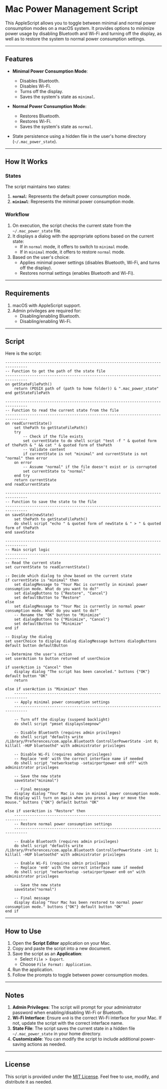 # Mac Power Management Script

This AppleScript allows you to toggle between minimal and normal power consumption modes on a macOS system. It provides options to minimize power usage by disabling Bluetooth and Wi-Fi and turning off the display, as well as to restore the system to normal power consumption settings.

---

## Features

- **Minimal Power Consumption Mode**:
  - Disables Bluetooth.
  - Disables Wi-Fi.
  - Turns off the display.
  - Saves the system's state as `minimal`.

- **Normal Power Consumption Mode**:
  - Restores Bluetooth.
  - Restores Wi-Fi.
  - Saves the system's state as `normal`.

- State persistence using a hidden file in the user's home directory (`~/.mac_power_state`).

---

## How It Works

### States
The script maintains two states:
1. **`normal`**: Represents the default power consumption mode.
2. **`minimal`**: Represents the minimal power consumption mode.

### Workflow
1. On execution, the script checks the current state from the `~/.mac_power_state` file.
2. It displays a dialog with the appropriate options based on the current state:
   - If in `normal` mode, it offers to switch to `minimal` mode.
   - If in `minimal` mode, it offers to restore `normal` mode.
3. Based on the user's choice:
   - Applies minimal power settings (disables Bluetooth, Wi-Fi, and turns off the display).
   - Restores normal settings (enables Bluetooth and Wi-Fi).

---

## Requirements

1. macOS with AppleScript support.
2. Admin privileges are required for:
   - Disabling/enabling Bluetooth.
   - Disabling/enabling Wi-Fi.

---

## Script

Here is the script:

```applescript
--------------------------------------------------------------------------------
-- Function to get the path of the state file
--------------------------------------------------------------------------------
on getStateFilePath()
	return (POSIX path of (path to home folder)) & ".mac_power_state"
end getStateFilePath

--------------------------------------------------------------------------------
-- Function to read the current state from the file
--------------------------------------------------------------------------------
on readCurrentState()
	set thePath to getStateFilePath()
	try
		-- Check if the file exists
		set currentState to do shell script "test -f " & quoted form of thePath & " && cat " & quoted form of thePath
		-- Validate content
		if currentState is not "minimal" and currentState is not "normal" then error
	on error
		-- Assume "normal" if the file doesn't exist or is corrupted
		set currentState to "normal"
	end try
	return currentState
end readCurrentState

--------------------------------------------------------------------------------
-- Function to save the state to the file
--------------------------------------------------------------------------------
on saveState(newState)
	set thePath to getStateFilePath()
	do shell script "echo " & quoted form of newState & " > " & quoted form of thePath
end saveState

--------------------------------------------------------------------------------
-- Main script logic
--------------------------------------------------------------------------------
-- Read the current state
set currentState to readCurrentState()

-- Decide which dialog to show based on the current state
if currentState is "minimal" then
	set dialogMessage to "Your Mac is currently in minimal power consumption mode. What do you want to do?"
	set dialogButtons to {"Restore", "Cancel"}
	set defaultButton to "Restore"
else
	set dialogMessage to "Your Mac is currently in normal power consumption mode. What do you want to do?"
	-- Rename the "OK" button to "Minimize"
	set dialogButtons to {"Minimize", "Cancel"}
	set defaultButton to "Minimize"
end if

-- Display the dialog
set userChoice to display dialog dialogMessage buttons dialogButtons default button defaultButton

-- Determine the user's action
set userAction to button returned of userChoice

if userAction is "Cancel" then
	display dialog "The script has been canceled." buttons {"OK"} default button "OK"
	return
	
else if userAction is "Minimize" then
	----------------------------------------------------------------------------
	-- Apply minimal power consumption settings
	----------------------------------------------------------------------------
	
	-- Turn off the display (suspend backlight)
	do shell script "pmset displaysleepnow"
	
	-- Disable Bluetooth (requires admin privileges)
	do shell script "defaults write /Library/Preferences/com.apple.Bluetooth ControllerPowerState -int 0; killall -HUP bluetoothd" with administrator privileges
	
	-- Disable Wi-Fi (requires admin privileges)
	-- Replace 'en0' with the correct interface name if needed
	do shell script "networksetup -setairportpower en0 off" with administrator privileges
	
	-- Save the new state
	saveState("minimal")
	
	-- Final message
	display dialog "Your Mac is now in minimal power consumption mode. The display will turn on again when you press a key or move the mouse." buttons {"OK"} default button "OK"
	
else if userAction is "Restore" then
	----------------------------------------------------------------------------
	-- Restore normal power consumption settings
	----------------------------------------------------------------------------
	
	-- Enable Bluetooth (requires admin privileges)
	do shell script "defaults write /Library/Preferences/com.apple.Bluetooth ControllerPowerState -int 1; killall -HUP bluetoothd" with administrator privileges
	
	-- Enable Wi-Fi (requires admin privileges)
	-- Replace 'en0' with the correct interface name if needed
	do shell script "networksetup -setairportpower en0 on" with administrator privileges
	
	-- Save the new state
	saveState("normal")
	
	-- Final message
	display dialog "Your Mac has been restored to normal power consumption mode." buttons {"OK"} default button "OK"
end if
```

---

## How to Use

1. Open the **Script Editor** application on your Mac.
2. Copy and paste the script into a new document.
3. Save the script as an **Application**:
   - Select `File > Export`.
   - Choose `File Format: Application`.
4. Run the application.
5. Follow the prompts to toggle between power consumption modes.

---

## Notes

1. **Admin Privileges**: The script will prompt for your administrator password when enabling/disabling Wi-Fi or Bluetooth.
2. **Wi-Fi Interface**: Ensure `en0` is the correct Wi-Fi interface for your Mac. If not, update the script with the correct interface name.
3. **State File**: The script saves the current state in a hidden file `~/.mac_power_state` in your home directory.
4. **Customizable**: You can modify the script to include additional power-saving actions as needed.

---

## License

This script is provided under the [MIT License](LICENSE). Feel free to use, modify, and distribute it as needed.

